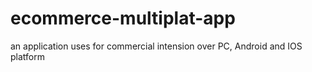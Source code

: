 # ecommerce-multiplat-app
an application uses for commercial intension over PC, Android and IOS platform

